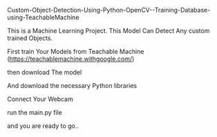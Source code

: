 Custom-Object-Detection-Using-Python-OpenCV--Training-Database-using-TeachableMachine

This is a Machine Learning Project. This Model Can Detect Any custom trained Objects.


First train Your Models from Teachable Machine (https://teachablemachine.withgoogle.com/)

then download The model

And download the necessary Python libraries

Connect Your Webcam

run the main.py file

and you are ready to go..
